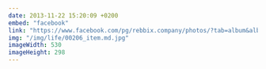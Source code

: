 ```yaml
---
date: 2013-11-22 15:20:09 +0200
embed: "facebook"
link: "https://www.facebook.com/pg/rebbix.company/photos/?tab=album&album_id=340739592717992"
img: "/img/life/00206_item.md.jpg"
imageWidth: 530
imageHeight: 298
---
```

